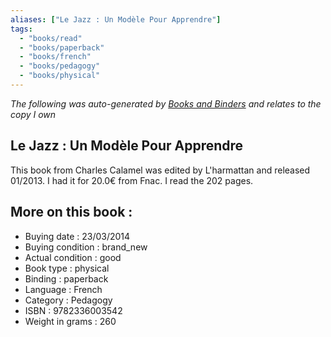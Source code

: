 ```yaml
---
aliases: ["Le Jazz : Un Modèle Pour Apprendre"] 
tags: 
  - "books/read" 
  - "books/paperback" 
  - "books/french"
  - "books/pedagogy"
  - "books/physical"
---
```


_The following was auto-generated by [Books and Binders](Books%20and%20Binders.md) and relates to the copy I own_
## Le Jazz : Un Modèle Pour Apprendre
This book from Charles Calamel was edited by L'harmattan and released 01/2013. I had it for 20.0€ from Fnac. I read the 202 pages.

## More on this book :
- Buying date : 23/03/2014
- Buying condition : brand_new
- Actual condition : good
- Book type : physical
- Binding : paperback
- Language : French
- Category : Pedagogy
- ISBN : 9782336003542
- Weight in grams : 260
